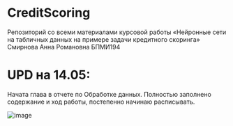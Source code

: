 # CreditScoring

Репозиторий со всеми материалами курсовой работы «Нейронные сети на табличных данных на примере задачи кредитного скоринга»
Смирнова Анна Романовна БПМИ194


# UPD на 14.05:
Начата глава в отчете по Обработке данных. Полностью заполнено содержание и ход работы, постепенно начинаю расписывать.

![image](https://user-images.githubusercontent.com/79585229/168443344-6c3174ec-4968-48e0-be9a-cba71872f752.png)

